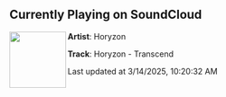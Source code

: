 ## Currently Playing on SoundCloud

[<img align="left" width="100" src="https://i1.sndcdn.com/artworks-zyum7U8R0g9eIdRK-UTOCdA-t500x500.png">](https://soundcloud.com/dirtyworkzofficial/horyzon-transcend?in=saxurn/sets/mid-state-liminal/)

**Artist**: Horyzon 

**Track**: Horyzon - Transcend

Last updated at 3/14/2025, 10:20:32 AM
